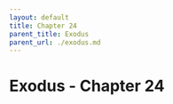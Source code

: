 ```yaml
---
layout: default
title: Chapter 24
parent_title: Exodus
parent_url: ./exodus.md
---
```


# Exodus - Chapter 24

